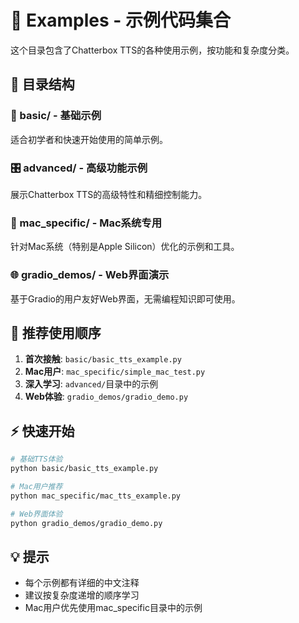 # 🎯 Examples - 示例代码集合

这个目录包含了Chatterbox TTS的各种使用示例，按功能和复杂度分类。

## 📁 目录结构

### 🔰 basic/ - 基础示例
适合初学者和快速开始使用的简单示例。

### 🎛️ advanced/ - 高级功能示例  
展示Chatterbox TTS的高级特性和精细控制能力。

### 🍎 mac_specific/ - Mac系统专用
针对Mac系统（特别是Apple Silicon）优化的示例和工具。

### 🌐 gradio_demos/ - Web界面演示
基于Gradio的用户友好Web界面，无需编程知识即可使用。

## 🚀 推荐使用顺序

1. **首次接触**: `basic/basic_tts_example.py`
2. **Mac用户**: `mac_specific/simple_mac_test.py`
3. **深入学习**: `advanced/`目录中的示例
4. **Web体验**: `gradio_demos/gradio_demo.py`

## ⚡ 快速开始

```bash
# 基础TTS体验
python basic/basic_tts_example.py

# Mac用户推荐
python mac_specific/mac_tts_example.py

# Web界面体验
python gradio_demos/gradio_demo.py
```

## 💡 提示

- 每个示例都有详细的中文注释
- 建议按复杂度递增的顺序学习
- Mac用户优先使用mac_specific目录中的示例 